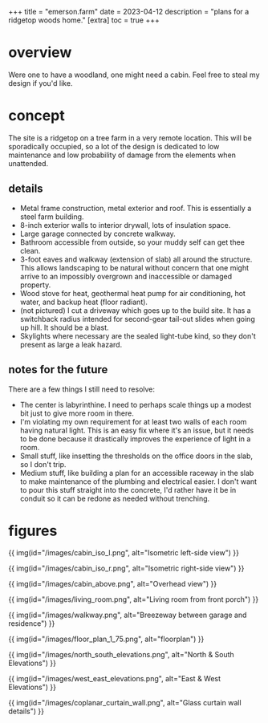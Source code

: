 +++
title = "emerson.farm"
date = 2023-04-12
description = "plans for a ridgetop woods home."
[extra]
  toc = true
+++

# overview
Were one to have a woodland, one might need a cabin. Feel free to steal my design if you'd like.

# concept
The site is a ridgetop on a tree farm in a very remote location. This will be sporadically occupied, so a lot of the design is dedicated to low maintenance and low probability of damage from the elements when unattended.

## details
* Metal frame construction, metal exterior and roof. This is essentially a steel farm building.
* 8-inch exterior walls to interior drywall, lots of insulation space.
* Large garage connected by concrete walkway.
* Bathroom accessible from outside, so your muddy self can get thee clean.
* 3-foot eaves and walkway (extension of slab) all around the structure. This allows landscaping to be natural without concern that one might arrive to an impossibly overgrown and inaccessible or damaged property.
* Wood stove for heat, geothermal heat pump for air conditioning, hot water, and backup heat (floor radiant).
* (not pictured) I cut a driveway which goes up to the build site. It has a switchback radius intended for second-gear tail-out slides when going up hill. It should be a blast.
* Skylights where necessary are the sealed light-tube kind, so they don't present as large a leak hazard.

## notes for the future
There are a few things I still need to resolve:
* The center is labyrinthine. I need to perhaps scale things up a modest bit just to give more room in there.
* I'm violating my own requirement for at least two walls of each room having natural light. This is an easy fix where it's an issue, but it needs to be done because it drastically improves the experience of light in a room.
* Small stuff, like insetting the thresholds on the office doors in the slab, so I don't trip.
* Medium stuff, like building a plan for an accessible raceway in the slab to make maintenance of the plumbing and electrical easier. I don't want to pour this stuff straight into the concrete, I'd rather have it be in conduit so it can be redone as needed without trenching.

# figures
{{ img(id="/images/cabin_iso_l.png", alt="Isometric left-side view") }}

{{ img(id="/images/cabin_iso_r.png", alt="Isometric right-side view") }}

{{ img(id="/images/cabin_above.png", alt="Overhead view") }}

{{ img(id="/images/living_room.png", alt="Living room from front porch") }}

{{ img(id="/images/walkway.png", alt="Breezeway between garage and residence") }}

{{ img(id="/images/floor_plan_1_75.png", alt="floorplan") }}

{{ img(id="/images/north_south_elevations.png", alt="North & South Elevations") }}

{{ img(id="/images/west_east_elevations.png", alt="East & West Elevations") }}

{{ img(id="/images/coplanar_curtain_wall.png", alt="Glass curtain wall details") }}